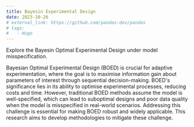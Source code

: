 ```yaml
---
title: Bayesin Experimental Design
date: 2023-10-26
# external_link: https://github.com/pandas-dev/pandas
# tags:
#   - Hugo
---
```


Explore the Bayesin Optimal Experimental Design under model misspecification.

Bayesian Optimal Experimental Design (BOED) is crucial for adaptive experimentation, where the goal is to maximise information gain about parameters of interest through sequential decision-making. BOED's significance lies in its ability to optimise experimental processes, reducing costs and time. However, traditional BOED methods assume the model is well-specified, which can lead to suboptimal designs and poor data quality when the model is misspecified in real-world scenarios. Addressing this challenge is essential for making BOED robust and widely applicable. This research aims to develop methodologies to mitigate these challenge.


<!--more-->
